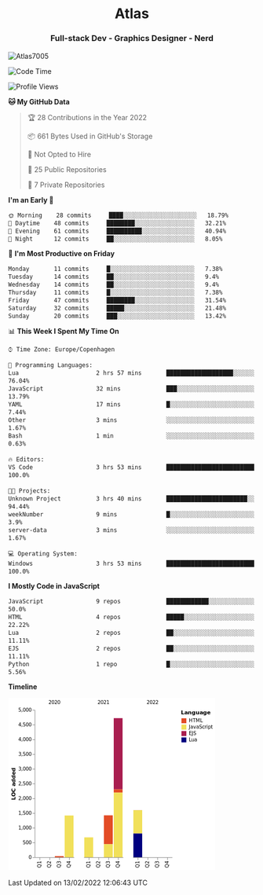 <h1 align="center">Atlas</h1>
<h3 align="center">Full-stack Dev - Graphics Designer - Nerd</h3>

<p><img align="center" src="https://github-readme-stats.vercel.app/api/top-langs?username=Atlas7005&show_icons=true&locale=en&layout=compact" alt="Atlas7005" /></p>

<!--START_SECTION:waka-->
![Code Time](http://img.shields.io/badge/Code%20Time-468%20hrs%2013%20mins-blue)

![Profile Views](http://img.shields.io/badge/Profile%20Views-0-blue)

**🐱 My GitHub Data** 

> 🏆 28 Contributions in the Year 2022
 > 
> 📦 661 Bytes Used in GitHub's Storage 
 > 
> 🚫 Not Opted to Hire
 > 
> 📜 25 Public Repositories 
 > 
> 🔑 7 Private Repositories  
 > 
**I'm an Early 🐤** 

```text
🌞 Morning    28 commits     ████░░░░░░░░░░░░░░░░░░░░░   18.79% 
🌆 Daytime    48 commits     ████████░░░░░░░░░░░░░░░░░   32.21% 
🌃 Evening    61 commits     ██████████░░░░░░░░░░░░░░░   40.94% 
🌙 Night      12 commits     ██░░░░░░░░░░░░░░░░░░░░░░░   8.05%

```
📅 **I'm Most Productive on Friday** 

```text
Monday       11 commits     █░░░░░░░░░░░░░░░░░░░░░░░░   7.38% 
Tuesday      14 commits     ██░░░░░░░░░░░░░░░░░░░░░░░   9.4% 
Wednesday    14 commits     ██░░░░░░░░░░░░░░░░░░░░░░░   9.4% 
Thursday     11 commits     █░░░░░░░░░░░░░░░░░░░░░░░░   7.38% 
Friday       47 commits     ████████░░░░░░░░░░░░░░░░░   31.54% 
Saturday     32 commits     █████░░░░░░░░░░░░░░░░░░░░   21.48% 
Sunday       20 commits     ███░░░░░░░░░░░░░░░░░░░░░░   13.42%

```


📊 **This Week I Spent My Time On** 

```text
⌚︎ Time Zone: Europe/Copenhagen

💬 Programming Languages: 
Lua                      2 hrs 57 mins       ███████████████████░░░░░░   76.04% 
JavaScript               32 mins             ███░░░░░░░░░░░░░░░░░░░░░░   13.79% 
YAML                     17 mins             █░░░░░░░░░░░░░░░░░░░░░░░░   7.44% 
Other                    3 mins              ░░░░░░░░░░░░░░░░░░░░░░░░░   1.67% 
Bash                     1 min               ░░░░░░░░░░░░░░░░░░░░░░░░░   0.63%

🔥 Editors: 
VS Code                  3 hrs 53 mins       █████████████████████████   100.0%

🐱‍💻 Projects: 
Unknown Project          3 hrs 40 mins       ███████████████████████░░   94.44% 
weekNumber               9 mins              █░░░░░░░░░░░░░░░░░░░░░░░░   3.9% 
server-data              3 mins              ░░░░░░░░░░░░░░░░░░░░░░░░░   1.67%

💻 Operating System: 
Windows                  3 hrs 53 mins       █████████████████████████   100.0%

```

**I Mostly Code in JavaScript** 

```text
JavaScript               9 repos             ████████████░░░░░░░░░░░░░   50.0% 
HTML                     4 repos             █████░░░░░░░░░░░░░░░░░░░░   22.22% 
Lua                      2 repos             ██░░░░░░░░░░░░░░░░░░░░░░░   11.11% 
EJS                      2 repos             ██░░░░░░░░░░░░░░░░░░░░░░░   11.11% 
Python                   1 repo              █░░░░░░░░░░░░░░░░░░░░░░░░   5.56%

```


**Timeline**

![Chart not found](https://raw.githubusercontent.com/Atlas7005/Atlas7005/master/charts/bar_graph.png) 


 Last Updated on 13/02/2022 12:06:43 UTC
<!--END_SECTION:waka-->
